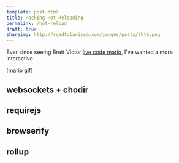 ```yaml
---
template: post.html
title: Hacking Hot Reloading
permalink: /hot-reload
draft: true
shareimg: http://roadtolarissa.com/images/posts/tktk.png
---
```


Ever since seeing Brett Victor [live code mario](https://vimeo.com/242837481), I've wanted a more interactive  

[mario gif] 


## websockets + chodir


## requirejs


## browserify


## rollup



